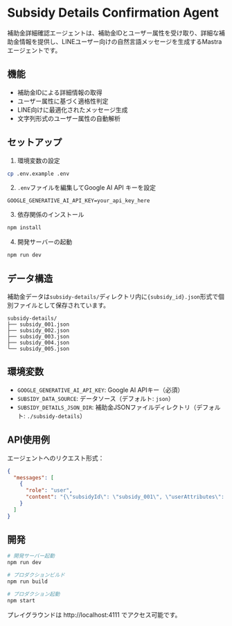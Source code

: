 # Subsidy Details Confirmation Agent

補助金詳細確認エージェントは、補助金IDとユーザー属性を受け取り、詳細な補助金情報を提供し、LINEユーザー向けの自然言語メッセージを生成するMastraエージェントです。

## 機能

- 補助金IDによる詳細情報の取得
- ユーザー属性に基づく適格性判定
- LINE向けに最適化されたメッセージ生成
- 文字列形式のユーザー属性の自動解析

## セットアップ

1. 環境変数の設定
```bash
cp .env.example .env
```

2. `.env`ファイルを編集してGoogle AI API キーを設定
```
GOOGLE_GENERATIVE_AI_API_KEY=your_api_key_here
```

3. 依存関係のインストール
```bash
npm install
```

4. 開発サーバーの起動
```bash
npm run dev
```

## データ構造

補助金データは`subsidy-details/`ディレクトリ内に`{subsidy_id}.json`形式で個別ファイルとして保存されています。

```
subsidy-details/
├── subsidy_001.json
├── subsidy_002.json
├── subsidy_003.json
├── subsidy_004.json
└── subsidy_005.json
```

## 環境変数

- `GOOGLE_GENERATIVE_AI_API_KEY`: Google AI APIキー（必須）
- `SUBSIDY_DATA_SOURCE`: データソース（デフォルト: `json`）
- `SUBSIDY_DETAILS_JSON_DIR`: 補助金JSONファイルディレクトリ（デフォルト: `./subsidy-details`）

## API使用例

エージェントへのリクエスト形式：

```json
{
  "messages": [
    {
      "role": "user",
      "content": "{\"subsidyId\": \"subsidy_001\", \"userAttributes\": \"userId: user123, companySize: 中小企業, industry: 製造業, employeeCount: 50人, capital: 1億円\", \"requestType\": \"details\"}"
    }
  ]
}
```

## 開発

```bash
# 開発サーバー起動
npm run dev

# プロダクションビルド
npm run build

# プロダクション起動
npm start
```

プレイグラウンドは http://localhost:4111 でアクセス可能です。